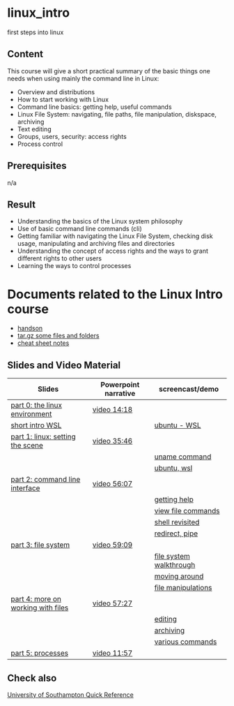 # linux_intro
first steps into linux


## Content
This course will give a short practical summary of the basic things one needs when using mainly the command line in Linux:

- Overview and distributions
- How to start working with Linux
- Command line basics: getting help, useful commands
- Linux File System: navigating, file paths, file manipulation, diskspace, archiving
- Text editing
- Groups, users, security: access rights
- Process control

## Prerequisites
n/a

## Result
- Understanding the basics of the Linux system philosophy
- Use of basic command line commands (cli)
- Getting familiar with navigating the Linux File System, checking disk usage, manipulating and archiving files and directories
- Understanding the concept of access rights and the ways to grant different rights to other users
- Learning the ways to control processes

# Documents related to the Linux Intro course

* [handson](https://github.com/franklbvp/linuxintro/blob/master/docs/hands-on-linux_intro-all.pdf)
* [tar.gz some files and folders](https://github.com/franklbvp/linuxintro/blob/master/docs/linux_training.tar.gz)
* [cheat sheet notes](https://github.com/franklbvp/linuxintro/blob/master/docs/linux_introduction_binder.pdf)

## Slides and Video Material

|Slides |Powerpoint narrative | screencast/demo |
|------------ | --------------------|-----------------|
|[part 0: the linux environment](https://github.com/franklbvp/linuxintro/blob/master/docs/Linux-intro-0-envrionment.pdf) | [video 14:18](https://kuleuven.mediaspace.kaltura.com/media/Linux-intro-0-envrionment-media/1_qfk1x7s0)| |
|[short intro WSL](https://github.com/franklbvp/linuxintro/blob/master/docs/WSL-short_intro.pdf)||[ubuntu - WSL](https://kuleuven.mediaspace.kaltura.com/media/linux_envronment_first_look_ubuntu_wsl/1_xeqrtih4)|
|[part 1: linux: setting the scene](https://github.com/franklbvp/linuxintro/blob/master/docs/Linux-intro-1-introduction.pdf)| [video 35:46](https://kuleuven.mediaspace.kaltura.com/media/Linux-intro-1-introduction-media/1_jbul900r)| |
|||[uname command](https://kuleuven.mediaspace.kaltura.com/media/linux_1_uname/1_1ujkb84f)|
|||[ubuntu, wsl](https://kuleuven.mediaspace.kaltura.com/media/linux_1_ubuntu_wsl_view/1_eekcb8la)|
|[part 2: command line interface](https://github.com/franklbvp/linuxintro/blob/master/docs/Linux-intro-2-cli_basics.pdf) | [video 56:07](https://kuleuven.mediaspace.kaltura.com/media/Linux-intro-2-cli_basics-media/1_j2xeynx1)| |
|||[getting help](https://kuleuven.mediaspace.kaltura.com/media/linux_2_getting_help/1_9gfrgu5g)|
|||[view file commands](https://kuleuven.mediaspace.kaltura.com/media/linux_2_view_file_commands/1_ne5doof2)|
|||[shell revisited](https://kuleuven.mediaspace.kaltura.com/media/linux_2_shell_revisited/1_b0ho78ib)|
|||[redirect, pipe](https://kuleuven.mediaspace.kaltura.com/media/linux_2_file_redirect_pipe/1_dh9b60i2)|
|[part 3: file system](https://github.com/franklbvp/linuxintro/blob/master/docs/Linux-intro-3-file_system.pdf)| [video 59:09](https://kuleuven.mediaspace.kaltura.com/media/Linux-intro-3-file_system-media/1_q3mubqrj)| |
|||[file system walkthrough](https://kuleuven.mediaspace.kaltura.com/media/linux_3_file_system_walkthrough/1_22g9sq4y)|
|||[moving around](https://kuleuven.mediaspace.kaltura.com/media/linux_3_file_system_movingaround/1_h71oelpi)|
|||[file manipulations](https://kuleuven.mediaspace.kaltura.com/media/linux_3_file_system_filemanipulations/1_87033f9t)|
|[part 4: more on working with files](https://github.com/franklbvp/linuxintro/blob/master/docs/Linux-intro-4-more_on_files.pdf) | [video 57:27](https://kuleuven.mediaspace.kaltura.com/media/Linux-intro-4-more_on_files-media/1_0k93stur)| |
|||[editing](https://kuleuven.mediaspace.kaltura.com/media/linux_4_edit/1_ci9i73t7)|
|||[archiving](https://kuleuven.mediaspace.kaltura.com/media/linux_4_archive/1_ahacedra)|
|||[various commands](https://kuleuven.mediaspace.kaltura.com/media/linux_4_variouscommands/1_gvmga98b)|
|[part 5: processes](https://github.com/franklbvp/linuxintro/blob/master/docs/Linux-intro-5-processes.pdf) | [video 11:57](https://kuleuven.mediaspace.kaltura.com/media/Linux-intro-5-processes-media/1_uphtuxx5)| |

## Check also
[University of Southampton Quick Reference](https://sotonproduction.service-now.com/sys_attachment.do?sys_id=7194eac40fc2d200dec8f88ce1050e06)
